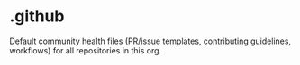 # .github
Default community health files (PR/issue templates, contributing guidelines, workflows) for all repositories in this org.
